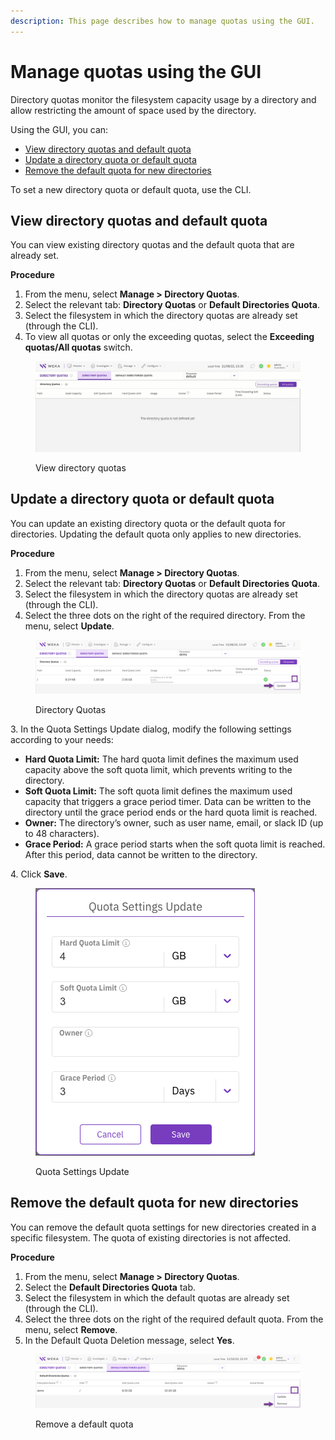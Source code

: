 ```yaml
---
description: This page describes how to manage quotas using the GUI.
---
```


# Manage quotas using the GUI

Directory quotas monitor the filesystem capacity usage by a directory and allow restricting the amount of space used by the directory.

Using the GUI, you can:

* [View directory quotas and default quota](manage-quotas-using-the-gui.md#view-directory-quotas-and-default-quota)
* [Update a directory quota or default quota](manage-quotas-using-the-gui.md#update-a-directory-quota-or-default-quota)
* [Remove the default quota for new directories](manage-quotas-using-the-gui.md#remove-the-default-quota-for-new-directories)

To set a new directory quota or default quota, use the CLI.

## View directory quotas and default quota

You can view existing directory quotas and the default quota that are already set.

**Procedure**

1. From the menu, select **Manage > Directory Quotas**.
2. Select the relevant tab: **Directory Quotas** or **Default Directories Quota**.
3. Select the filesystem in which the directory quotas are already set (through the CLI).
4. To view all quotas or only the exceeding quotas, select the **Exceeding quotas/All quotas** switch.

<figure><img src="../../.gitbook/assets/wmng_4_1_view_quotas.gif" alt=""><figcaption><p>View directory quotas</p></figcaption></figure>

## Update a directory quota or default quota

You can update an existing directory quota or the default quota for directories. Updating the default quota only applies to new directories.

**Procedure**

1. From the menu, select **Manage > Directory Quotas**.
2. Select the relevant tab: **Directory Quotas** or **Default Directories Quota**.
3. Select the filesystem in which the directory quotas are already set (through the CLI).
4. Select the three dots on the right of the required directory. From the menu, select **Update**.

<figure><img src="../../.gitbook/assets/wmng_4_1_update_directory_quota_menu.png" alt=""><figcaption><p>Directory Quotas</p></figcaption></figure>

3\. In the Quota Settings Update dialog, modify the following settings according to your needs:

* **Hard Quota Limit:** The hard quota limit defines the maximum used capacity above the soft quota limit, which prevents writing to the directory.
* **Soft Quota Limit:** The soft quota limit defines the maximum used capacity that triggers a grace period timer. Data can be written to the directory until the grace period ends or the hard quota limit is reached.
* **Owner:** The directory’s owner, such as user name, email, or slack ID (up to 48 characters).
* **Grace Period:** A grace period starts when the soft quota limit is reached. After this period, data cannot be written to the directory.

4\. Click **Save**.

<figure><img src="../../.gitbook/assets/wmng_4_1_update_directory_quota.png" alt=""><figcaption><p>Quota Settings Update</p></figcaption></figure>

## Remove the default quota for new directories

You can remove the default quota settings for new directories created in a specific filesystem. The quota of existing directories is not affected.

**Procedure**

1. From the menu, select **Manage > Directory Quotas**.
2. Select the **Default Directories Quota** tab.
3. Select the filesystem in which the default quotas are already set (through the CLI).
4. Select the three dots on the right of the required default quota. From the menu, select **Remove**.
5. In the Default Quota Deletion message, select **Yes**.

<figure><img src="../../.gitbook/assets/wmng_remove_default_quota.png" alt=""><figcaption><p>Remove a default quota</p></figcaption></figure>
